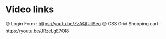 # Video links
🟡 Login Form : https://youtu.be/ZzAQtUilSeo
🟡 CSS Grid Shopping cart : https://youtu.be/JRzeLgE7Ol8
